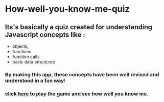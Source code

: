 # How-well-you-know-me-quiz

## Its's basically a quiz created for understanding Javascript concepts like  : 

- objects, 
- functions 
- function calls 
- basic data structures


### By making this app, these concepts have been well revised and understood in a fun way!

### click [here](https://repl.it/@Keshav04/How-well-you-know-me-quiz?embed=1&output=1) to play the game and see how well you know me.

